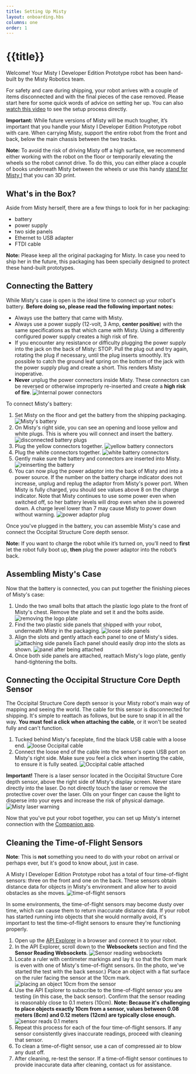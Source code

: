 ```yaml
---
title: Setting Up Misty
layout: onboarding.hbs
columns: one
order: 1
---
```


# {{title}}

Welcome! Your Misty I Developer Edition Prototype robot has been hand-built by the Misty Robotics team.

For safety and care during shipping, your robot arrives with a couple of items disconnected and with the final pieces of the case removed. Please start here for some quick words of advice on setting her up. You can also [watch this video](https://youtu.be/ROqzzQRf2qI) to see the setup process directly.

**Important:** While future versions of Misty will be much tougher, it’s important that you handle your Misty I Developer Edition Prototype robot with care. When carrying Misty, support the entire robot from the front and back, below the main chassis between the two tracks.

**Note:** To avoid the risk of driving Misty off a high surface, we recommend either working with the robot on the floor or temporarily elevating the wheels so the robot cannot drive. To do this, you can either place a couple of books underneath Misty between the wheels or use this handy [stand for Misty I](https://github.com/MistyCommunity/assets/blob/master/M1_Robot_Stand.STL) that you can 3D print.


## What's in the Box?
Aside from Misty herself, there are a few things to look for in her packaging:

* battery
* power supply
* two side panels
* Ethernet to USB adapter
* FTDI cable

**Note:** Please keep all the original packaging for Misty. In case you need to ship her in the future, this packaging has been specially designed to protect these hand-built prototypes.


## Connecting the Battery
While Misty's case is open is the ideal time to connect up your robot's battery. **Before doing so, please read the following important notes:**

 * Always use the battery that came with Misty.
 * Always use a power supply (12-volt, 3 Amp, **center positive**) with the same specifications as that which came with Misty. Using a differently configured power supply creates a high risk of fire.
 * If you encounter any resistance or difficulty plugging the power supply into the jack on the back of Misty: STOP. Pull the plug out and try again, rotating the plug if necessary, until the plug inserts smoothly. It’s possible to catch the ground leaf spring on the bottom of the jack with the power supply plug and create a short. This renders Misty inoperative.
 * **Never** unplug the power connectors inside Misty. These connectors can be reversed or otherwise improperly re-inserted and create a **high risk of fire**. ![Internal power connectors](../../../assets/images/internal_power_connectors.jpg)

To connect Misty's battery:

1. Set Misty on the floor and get the battery from the shipping packaging. ![Misty's battery](../../../assets/images/battery.jpg)
2. On Misty's right side, you can see an opening and loose yellow and white plugs. This is where you will connect and insert the battery. ![disconnected battery plugs](../../../assets/images/3_arrival_state.jpg)
3. Plug the yellow connectors together. ![yellow battery connectors](../../../assets/images/4_yellow_connectors.jpg)
4. Plug the white connectors together. ![white battery connectors](../../../assets/images/5_white_connectors.jpg)
5. Gently make sure the battery and connectors are inserted into Misty. ![reinserting the battery](../../../assets/images/6_push_battery.jpg)
6. You can now plug the power adaptor into the back of Misty and into a power source. If the number on the battery charge indicator does not increase, unplug and replug the adaptor from Misty's power port. When Misty is fully charged, you should see values above 8 on the charge indicator. Note that Misty continues to use some power even when switched off, so her battery levels will drop even when she is powered down. A charge level lower than 7 may cause Misty to power down without warning. ![power adaptor plug](../../../assets/images/power_adaptor_plug.jpg)

Once you've plugged in the battery, you can assemble Misty's case and connect the Occipital Structure Core depth sensor.

**Note:** If you want to charge the robot while it’s turned on, you’ll need to **first** let the robot fully boot up, **then** plug the power adaptor into the robot’s back.


## Assembling Misty's Case
Now that the battery is connected, you can put together the finishing pieces of Misty's case:

1. Undo the two small bolts that attach the plastic logo plate to the front of Misty's chest. Remove the plate and set it and the bolts aside. ![removing the logo plate](../../../assets/images/faceplate_removal.jpg)
2. Find the two plastic side panels that shipped with your robot, underneath Misty in the packaging. ![loose side panels](../../../assets/images/side_panels_loose.jpg)
3. Align the slots and gently attach each panel to one of Misty's sides. ![attaching side panels](../../../assets/images/side_panel_replacing.jpg) Each panel should easily drop into the slots as shown. ![panel after being attached](../../../assets/images/panel_on.jpg)
4. Once both side panels are attached, reattach Misty's logo plate, gently hand-tightening the bolts.


## Connecting the Occipital Structure Core Depth Sensor
The Occipital Structure Core depth sensor is your Misty robot's main way of mapping and seeing the world. The cable for this sensor is disconnected for shipping. It's simple to reattach as follows, but be sure to snap it in all the way. **You must feel a click when attaching the cable**, or it won't be seated fully and can't function.

1. Tucked behind Misty's faceplate, find the black USB cable with a loose end. ![loose Occipital cable](../../../assets/images/occipital_cable_loose.jpg)
2. Connect the loose end of the cable into the sensor's open USB port on Misty's right side. Make sure you feel a click when inserting the cable, to ensure it is fully seated. ![Occipital cable attached](../../../assets/images/occipital_cable_attached.jpg)

**Important!** There is a laser sensor located in the Occipital Structure Core depth sensor, above the right side of Misty's display screen. Never stare directly into the laser. Do not directly touch the laser or remove the protective cover over the laser. Oils on your finger can cause the light to disperse into your eyes and increase the risk of physical damage. ![Misty laser warning](../../../assets/images/do_not_touch_laser.jpg)

Now that you've put your robot together, you can set up Misty's internet connection with the [Companion app](../../3-ways-to-interact-with-misty/companion-app/).


## Cleaning the Time-of-Flight Sensors

**Note**: This is **not** something you need to do with your robot on arrival or perhaps ever, but it's good to know about, just in case.

A Misty I Developer Edition Prototype robot has a total of four time-of-flight sensors: three on the front and one on the back. These sensors obtain distance data for objects in Misty's environment and allow her to avoid obstacles as she moves. ![time-of-flight sensors](../../../assets/images/tof_sensors.jpg)

In some environments, the time-of-flight sensors may become dusty over time, which can cause them to return inaccurate distance data. If your robot has started running into objects that she would normally avoid, it's important to test the time-of-flight sensors to ensure they're functioning properly.

1. Open up the [API Explorer](../../3-ways-to-interact-with-misty/api-explorer) in a browser and connect it to your robot.
2. In the API Explorer, scroll down to the **Websockets** section and find the **Sensor Reading Websockets**. ![Sensor reading websockets](../../../assets/images/sensor_websockets.png)
3. Locate a ruler with centimeter markings and lay it so that the 0cm mark is even with one of Misty's time-of-flight sensors. (In the photo, we've started the test with the back sensor.) Place an object with a flat surface on the ruler facing the sensor at the 10cm mark. ![placing an object 10cm from the sensor](../../../assets/images/10_cm.jpg)
4. Use the API Explorer to subscribe to the time-of-flight sensor you are testing (in this case, the back sensor). Confirm that the sensor reading is reasonably close to 0.1 meters (10cm). **Note: Because it's challenging to place objects exactly 10cm from a sensor, values between 0.08 meters (8cm) and 0.12 meters (12cm) are typically close enough.** ![sensor reads 0.1 meters](../../../assets/images/back_tof_check.png)
5. Repeat this process for each of the four time-of-flight sensors. If any sensor consistently gives inaccurate readings, proceed with cleaning that sensor.
6. To clean a time-of-flight sensor, use a can of compressed air to blow any dust off.
7. After cleaning, re-test the sensor. If a time-of-flight sensor continues to provide inaccurate data after cleaning, contact us for assistance.


